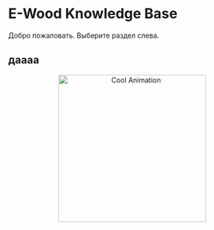 # E-Wood Knowledge Base

Добро пожаловать. Выберите раздел слева.

## даааа

<p align="center">
  <img src="assets/images/animation.gif" alt="Cool Animation" width="300">
</p>